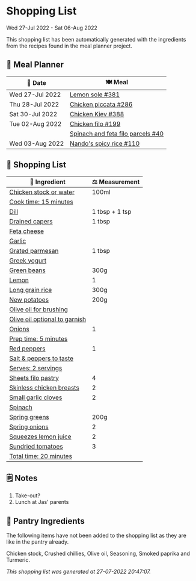 # Shopping List

Wed 27-Jul 2022 - Sat 06-Aug 2022

This shopping list has been automatically generated with the ingredients from the recipes found in the meal planner project.

## 📅 Meal Planner

|📅 Date| 🍽️ Meal|
|----|----|
|Wed 27-Jul 2022|[Lemon sole #381](https://github.com/jcallaghan/The-Cookbook/issues/381)|
|Thu 28-Jul 2022|[Chicken piccata #286](https://github.com/jcallaghan/The-Cookbook/issues/286)|
|Sat 30-Jul 2022|[Chicken Kiev #388](https://github.com/jcallaghan/The-Cookbook/issues/388)|
|Tue 02-Aug 2022|[Chicken filo #199](https://github.com/jcallaghan/The-Cookbook/issues/199)|
||[Spinach and feta filo parcels #40](https://github.com/jcallaghan/The-Cookbook/issues/40)|
|Wed 03-Aug 2022|[Nando's spicy rice #110](https://github.com/jcallaghan/The-Cookbook/issues/110)|

## 🛒 Shopping List

| 🍌 Ingredient| ⚖️ Measurement|
|----------|-----------|
|[Chicken stock or water](https://www.sainsburys.co.uk/gol-ui/SearchResults/Chicken%20stock%20or%20water)|100ml|
|[Cook time: 15 minutes](https://www.sainsburys.co.uk/gol-ui/SearchResults/Cook%20time:%2015%20minutes)||
|[Dill](https://www.sainsburys.co.uk/gol-ui/SearchResults/Dill)|1 tbsp + 1 tsp|
|[Drained capers](https://www.sainsburys.co.uk/gol-ui/SearchResults/Drained%20capers)|1 tbsp|
|[Feta cheese](https://www.sainsburys.co.uk/gol-ui/SearchResults/Feta%20cheese)||
|[Garlic](https://www.sainsburys.co.uk/gol-ui/SearchResults/Garlic)||
|[Grated parmesan](https://www.sainsburys.co.uk/gol-ui/SearchResults/Grated%20parmesan)|1 tbsp|
|[Greek yogurt](https://www.sainsburys.co.uk/gol-ui/SearchResults/Greek%20yogurt)||
|[Green beans](https://www.sainsburys.co.uk/gol-ui/SearchResults/Green%20beans)|300g|
|[Lemon](https://www.sainsburys.co.uk/gol-ui/SearchResults/Lemon)|1|
|[Long grain rice](https://www.sainsburys.co.uk/gol-ui/SearchResults/Long%20grain%20rice)|300g|
|[New potatoes](https://www.sainsburys.co.uk/gol-ui/SearchResults/New%20potatoes)|200g|
|[Olive oil for brushing](https://www.sainsburys.co.uk/gol-ui/SearchResults/Olive%20oil%20for%20brushing)||
|[Olive oil optional to garnish](https://www.sainsburys.co.uk/gol-ui/SearchResults/Olive%20oil%20optional%20to%20garnish)||
|[Onions](https://www.sainsburys.co.uk/gol-ui/SearchResults/Onions)|1|
|[Prep time: 5 minutes](https://www.sainsburys.co.uk/gol-ui/SearchResults/Prep%20time:%205%20minutes)||
|[Red peppers](https://www.sainsburys.co.uk/gol-ui/SearchResults/Red%20peppers)|1|
|[Salt & peppers to taste](https://www.sainsburys.co.uk/gol-ui/SearchResults/Salt%20&%20peppers%20to%20taste)||
|[Serves: 2 servings](https://www.sainsburys.co.uk/gol-ui/SearchResults/Serves:%202%20servings)||
|[Sheets filo pastry](https://www.sainsburys.co.uk/gol-ui/SearchResults/Sheets%20filo%20pastry)|4|
|[Skinless chicken breasts](https://www.sainsburys.co.uk/gol-ui/SearchResults/Skinless%20chicken%20breasts)|2|
|[Small garlic cloves](https://www.sainsburys.co.uk/gol-ui/SearchResults/Small%20garlic%20cloves)|2|
|[Spinach](https://www.sainsburys.co.uk/gol-ui/SearchResults/Spinach)||
|[Spring greens](https://www.sainsburys.co.uk/gol-ui/SearchResults/Spring%20greens)|200g|
|[Spring onions](https://www.sainsburys.co.uk/gol-ui/SearchResults/Spring%20onions)|2|
|[Squeezes lemon juice](https://www.sainsburys.co.uk/gol-ui/SearchResults/Squeezes%20lemon%20juice)|2|
|[Sundried tomatoes](https://www.sainsburys.co.uk/gol-ui/SearchResults/Sundried%20tomatoes)|3|
|[Total time: 20 minutes](https://www.sainsburys.co.uk/gol-ui/SearchResults/Total%20time:%2020%20minutes)||

## 🗒️ Notes

1. Take-out?
1. Lunch at Jas' parents

## 🏪 Pantry Ingredients

The following items have not been added to the shopping list as they are like in the pantry already.

Chicken stock, Crushed chillies, Olive oil, Seasoning, Smoked paprika and Turmeric.


_This shopping list was generated at 27-07-2022 20:47:07._